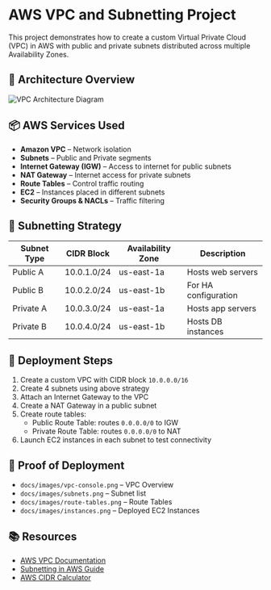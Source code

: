 
# AWS VPC and Subnetting Project

This project demonstrates how to create a custom Virtual Private Cloud (VPC) in AWS with public and private subnets distributed across multiple Availability Zones.

## 🧠 Architecture Overview

![VPC Architecture Diagram](docs/images/vpc-subnet-architecture.png)

## 📦 AWS Services Used

- **Amazon VPC** – Network isolation
- **Subnets** – Public and Private segments
- **Internet Gateway (IGW)** – Access to internet for public subnets
- **NAT Gateway** – Internet access for private subnets
- **Route Tables** – Control traffic routing
- **EC2** – Instances placed in different subnets
- **Security Groups & NACLs** – Traffic filtering

## 📐 Subnetting Strategy

| Subnet Type | CIDR Block        | Availability Zone | Description             |
|-------------|-------------------|--------------------|--------------------------|
| Public A    | 10.0.1.0/24       | us-east-1a         | Hosts web servers       |
| Public B    | 10.0.2.0/24       | us-east-1b         | For HA configuration    |
| Private A   | 10.0.3.0/24       | us-east-1a         | Hosts app servers       |
| Private B   | 10.0.4.0/24       | us-east-1b         | Hosts DB instances      |

## 🚀 Deployment Steps

1. Create a custom VPC with CIDR block `10.0.0.0/16`
2. Create 4 subnets using above strategy
3. Attach an Internet Gateway to the VPC
4. Create a NAT Gateway in a public subnet
5. Create route tables:
   - Public Route Table: routes `0.0.0.0/0` to IGW
   - Private Route Table: routes `0.0.0.0/0` to NAT
6. Launch EC2 instances in each subnet to test connectivity

## 📸 Proof of Deployment

- `docs/images/vpc-console.png` – VPC Overview
- `docs/images/subnets.png` – Subnet list
- `docs/images/route-tables.png` – Route Tables
- `docs/images/instances.png` – Deployed EC2 Instances

## 📚 Resources

- [AWS VPC Documentation](https://docs.aws.amazon.com/vpc/)
- [Subnetting in AWS Guide](https://docs.aws.amazon.com/vpc/latest/userguide/VPC_Subnets.html)
- [AWS CIDR Calculator](https://cidr.xyz/)
